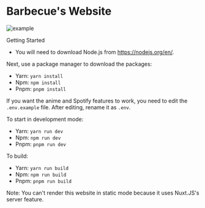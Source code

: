 # Barbecue's Website 
![example](https://bbq.should-be.legal/4p2Mm42.png)

Getting Started

- You will need to download Node.js from https://nodejs.org/en/.

Next, use a package manager to download the packages:

- Yarn: `yarn install`
- Npm: `npm install `
- Pnpm: `pnpm install`

 
If you want the anime and Spotify features to work, you need to edit the `.env.example` file. After editing, rename it as `.env`.

To start in development mode:

- Yarn: `yarn run dev`
- Npm: `npm run dev`
- Pnpm: `pnpm run dev`


To build:

- Yarn: `yarn run build`
- Npm: `npm run build`
- Pnpm: `pnpm run build`

 
Note:
You can't render this website in static mode because it uses Nuxt.JS's server feature.